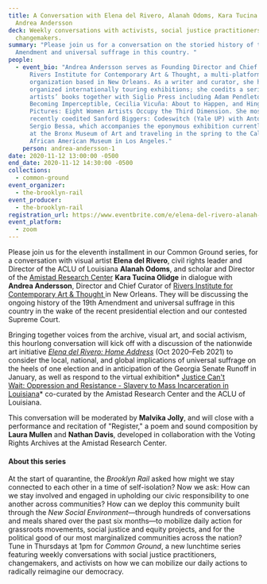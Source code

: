 ```yaml
---
title: A Conversation with Elena del Rivero, Alanah Odoms, Kara Tucina Olidge, &
  Andrea Andersson
deck: Weekly conversations with activists, social justice practitioners, and
  changemakers.
summary: "Please join us for a conversation on the storied history of the 19th
  Amendment and universal suffrage in this country. "
people:
  - event_bio: "Andrea Andersson serves as Founding Director and Chief Curator of
      Rivers Institute for Contemporary Art & Thought, a multi-platform
      organization based in New Orleans. As a writer and curator, she has
      organized internationally touring exhibitions; she coedits a series of
      artists’ books together with Siglio Press including Adam Pendleton:
      Becoming Imperceptible, Cecilia Vicuña: About to Happen, and Hinge
      Pictures: Eight Women Artists Occupy the Third Dimension. She most
      recently coedited Sanford Biggers: Codeswitch (Yale UP) with Antonio
      Sergio Bessa, which accompanies the eponymous exhibition currently on view
      at the Bronx Museum of Art and traveling in the spring to the California
      African American Museum in Los Angeles."
    person: andrea-andersson-1
date: 2020-11-12 13:00:00 -0500
end_date: 2020-11-12 14:30:00 -0500
collections:
  - common-ground
event_organizer:
  - the-brooklyn-rail
event_producer:
  - the-brooklyn-rail
registration_url: https://www.eventbrite.com/e/elena-del-rivero-alanah-odoms-kara-tucina-olidge-andrea-andersson-tickets-128297817225
event_platform:
  - zoom
---
```

Please join us for the eleventh installment in our Common Ground series, for a conversation with visual artist **Elena del Rivero**, civil rights leader and Director of the ACLU of Louisiana **Alanah Odoms**, and scholar and Director of the [Amistad Research Center](https://www.amistadresearchcenter.org/) **Kara Tucina Olidge** in dialogue with **Andrea Andersson**, Director and Chief Curator of [Rivers Institute for Contemporary Art & Thought ](https://riversinstitute.org/)in New Orleans. They will be discussing the ongoing history of the 19th Amendment and universal suffrage in this country in the wake of the recent presidential election and our contested Supreme Court. 

Bringing together voices from the archive, visual art, and social activism, this hourlong conversation will kick off with a discussion of the nationwide art initiative *[Elena del Rivero: Home Address](https://riversinstitute.org/happenings/happenings-elena-del-rivero-home-address)* (Oct 2020–Feb 2021) to consider the local, national, and global implications of universal suffrage on the heels of one election and in anticipation of the Georgia Senate Runoff in January, as well as respond to the virtual exhibition* [Justice Can't Wait: Oppression and Resistance - Slavery to Mass Incarceration in Louisiana](https://artsandculture.google.com/exhibit/justice-can-t-wait/IgJiVU_PJRY-LA)* co-curated by the Amistad Research Center and the ACLU of Louisiana. 

This conversation will be moderated by **Malvika Jolly**, and will close with a performance and recitation of "Register," a poem and sound composition by **Laura Mullen** and **Nathan Davis**, developed in collaboration with the Voting Rights Archives at the Amistad Research Center. 

#### **About this series**

At the start of quarantine, the *Brooklyn Rail* asked how might we stay connected to each other in a time of self-isolation? Now we ask: How can we stay involved and engaged in upholding our civic responsibility to one another across communities? How can we deploy this community built through the *New Social Environment*—through hundreds of conversations and meals shared over the past six months—to mobilize daily action for grassroots movements, social justice and equity projects, and for the political good of our most marginalized communities across the nation? Tune in Thursdays at 1pm for *Common Ground*, a new lunchtime series featuring weekly conversations with social justice practitioners, changemakers, and activists on how we can mobilize our daily actions to radically reimagine our democracy.